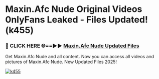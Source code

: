 # Maxin.Afc Nude Original Videos 0nlyFans Leaked - Files Updated! (k455)

<h3>🔴 CLICK HERE 🌐==►► <a href="https://tinyurl.com/yrmya6cz" rel="nofollow">Maxin.Afc Nude Updated Files</a></h3>

Get Maxin.Afc Nude and all content. Now you can access all videos and pictures of Maxin.Afc Nude. New Updated Files 2025!

[![k455](https://i.imgur.com/FMdXYCs.gif)](https://tinyurl.com/yrmya6cz)
